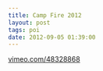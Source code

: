 ```yaml
---
title: Camp Fire 2012
layout: post
tags: poi
date: 2012-09-05 01:39:00
---
```

<a target="_blank" href="https://vimeo.com/48328868">vimeo.com/48328868</a>

